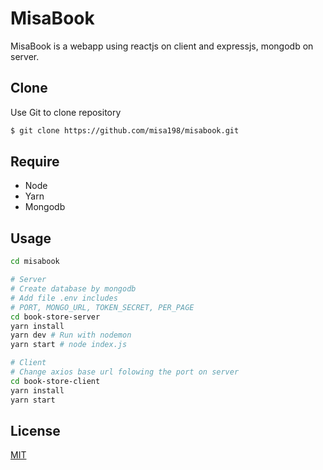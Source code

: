 # MisaBook

MisaBook is a webapp using reactjs on client and expressjs, mongodb on server.

## Clone

Use Git to clone repository

```bash
$ git clone https://github.com/misa198/misabook.git
```

## Require
* Node
* Yarn
* Mongodb

## Usage

```bash
cd misabook

# Server
# Create database by mongodb
# Add file .env includes
# PORT, MONGO_URL, TOKEN_SECRET, PER_PAGE
cd book-store-server
yarn install
yarn dev # Run with nodemon
yarn start # node index.js

# Client
# Change axios base url folowing the port on server
cd book-store-client
yarn install
yarn start
```

## License
[MIT](https://choosealicense.com/licenses/mit/)